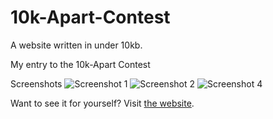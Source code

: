 # 10k-Apart-Contest
A website written in under 10kb.

My entry to the 10k-Apart Contest

Screenshots
![Screenshot 1](http://i.imgur.com/9M3CSUp.png)
![Screenshot 2](http://i.imgur.com/CKkL6UN.png)
![Screenshot 4](http://i.imgur.com/YGKvDzy.png)

Want to see it for yourself?
Visit [the website](https://mrnoahz.github.io/10k-Apart-Contest/). 
